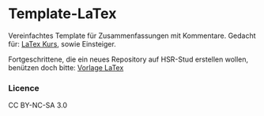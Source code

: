 # Template-LaTex
Vereinfachtes Template für Zusammenfassungen mit Kommentare. Gedacht für: [LaTex Kurs](https://github.com/HSR-Stud/LaTex-Kurs), sowie Einsteiger.

Fortgeschrittene, die ein neues Repository auf HSR-Stud erstellen wollen, benützen doch bitte:
[Vorlage LaTex](https://github.com/HSR-Stud/VorlageZFLaTex)

### Licence 
CC BY-NC-SA 3.0 
